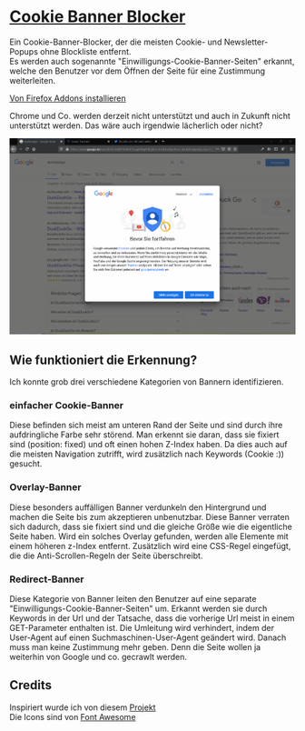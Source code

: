 # [Cookie Banner Blocker](https://addons.mozilla.org/de/firefox/addon/cookie-banner-blocker/)

Ein Cookie-Banner-Blocker, der die meisten Cookie- und Newsletter-Popups ohne Blockliste entfernt.   
Es werden auch sogenannte "Einwilligungs-Cookie-Banner-Seiten" erkannt, welche den Benutzer vor dem Öffnen der Seite für eine Zustimmung weiterleiten.  

[Von Firefox Addons installieren](https://addons.mozilla.org/de/firefox/addon/cookie-banner-blocker/)

Chrome und Co. werden derzeit nicht unterstützt und auch in Zukunft nicht unterstützt werden. Das wäre auch irgendwie lächerlich oder nicht?

![Video](example.gif)



## Wie funktioniert die Erkennung?
Ich konnte grob drei verschiedene Kategorien von Bannern identifizieren.

### einfacher Cookie-Banner
Diese befinden sich meist am unteren Rand der Seite und sind durch ihre aufdringliche Farbe sehr störend. Man erkennt sie daran, dass sie fixiert sind (position: fixed) und oft einen hohen Z-Index haben. Da dies auch auf die meisten Navigation zutrifft, wird zusätzlich nach Keywords (Cookie :)) gesucht.

### Overlay-Banner
Diese besonders auffälligen Banner verdunkeln den Hintergrund und machen die Seite bis zum akzeptieren unbenutzbar. Diese Banner verraten sich dadurch, dass sie fixiert sind und die gleiche Größe wie die eigentliche Seite haben. Wird ein solches Overlay gefunden, werden alle Elemente mit einem höheren z-Index entfernt. Zusätzlich wird eine CSS-Regel eingefügt, die die Anti-Scrollen-Regeln der Seite überschreibt.

### Redirect-Banner
Diese Kategorie von Banner leiten den Benutzer auf eine separate "Einwilligungs-Cookie-Banner-Seiten" um. Erkannt werden sie durch Keywords in der Url und der Tatsache, dass die vorherige Url meist in einem GET-Parameter enthalten ist. Die Umleitung wird verhindert, indem der User-Agent auf einen Suchmaschinen-User-Agent geändert wird. Danach muss man keine Zustimmung mehr geben. Denn die Seite wollen ja weiterhin von Google und co. gecrawlt werden.



## Credits
Inspiriert wurde ich von diesem <a href="https://github.com/jannisch/cookie-popup-blocker">Projekt</a>  
Die Icons sind von <a href="https://fontawesome.com/license">Font Awesome</a>